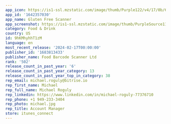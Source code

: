 ```yaml
---
app_icon: https://is1-ssl.mzstatic.com/image/thumb/Purple122/v4/17/0b/6f/170b6fc9-8e24-f1be-4759-4f0b5f33d62d/AppIcon-0-0-1x_U007emarketing-0-7-0-85-220.png/1024x1024bb.png
app_id: '1642357030'
app_name: Gluten Free Scanner
app_screenshot: https://is1-ssl.mzstatic.com/image/thumb/PurpleSource116/v4/ea/ae/f8/eaaef834-8fea-4f6f-8463-2e07c338a603/5905a5a6-3328-4d5d-875c-b150325a95ca_6.5_inch_-_1284x2778_-_EN_-_1.jpg/1284x2778bb.png
category: Food & Drink
country: US
id: 9hKMhyhhT1zM
language: en
most_recent_release: '2024-02-17T00:00:00'
publisher_id: '1683813433'
publisher_name: Food Barcode Scanner Ltd
rank: '502'
release_count_in_past_year: '6'
release_count_in_past_year_category: 13
release_count_in_past_year_top_in_category: 38
rep_email: michael.roguly@bitrise.io
rep_first_name: Michael
rep_full_name: Michael Roguly
rep_linkedin: https://www.linkedin.com/in/michael-roguly-77376710
rep_phone: +1 949-233-3404
rep_photo: michael.jpg
rep_title: Account Manager
store: itunes_connect
---
```

